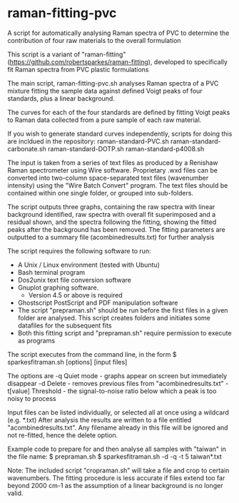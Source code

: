 # raman-fitting-pvc
A script for automatically analysing Raman spectra of PVC to determine 
the contribution of four raw materials to the overall formulation

This script is a variant of "raman-fitting" (https://github.com/robertsparkes/raman-fitting), 
developed to specifically fit Raman spectra from PVC plastic formulations

The main script, raman-fitting-pvc.sh analyses Raman spectra of a PVC mixture fitting the sample data against
defined Voigt peaks of four standards, plus a linear background.

The curves for each of the four standards are defined by fitting Voigt peaks to Raman data
collected from a pure sample of each raw material.

If you wish to generate standard curves independently, scripts for doing this are incldued in 
the repository:
raman-standard-PVC.sh
raman-standard-carbonate.sh
raman-standard-DOTP.sh
raman-standard-p4008.sh

The input is taken from a series of text files as produced by a Renishaw Raman spectrometer using
Wire software. Proprietary .wxd files can be converted into two-column space-separated text files 
(wavenumber intensity) using the "Wire Batch Convert" program. The text files should be contained 
within one single folder, or grouped into sub-folders.

The script outputs three graphs, containing the raw spectra with linear background identified,
raw spectra with overall fit superimposed and a residual shown, and the spectra following the fitting,
showing the fitted peaks after the background has been removed. The fitting parameters are outputted 
to a summary file (acombinedresults.txt) for further analysis

The script requires the following software to run:
- A Unix / Linux environment (tested with Ubuntu)
- Bash terminal program
- Dos2unix text file conversion software
- Gnuplot graphing software. 
    - Version 4.5 or above is required
- Ghostscript PostScript and PDF manipulation software
- The script "prepraman.sh" should be run before the first files in a given folder are analysed.
  This script creates folders and initiates some datafiles for the subsequent fits
- Both this fitting script and "prepraman.sh" require permission to execute as programs

The script executes from the command line, in the form
$ sparkesfitraman.sh [options] [input files]

The options are
-q Quiet mode - graphs appear on screen but immediately disappear
-d Delete - removes previous files from "acombinedresults.txt"
-t[value] Threshold - the signal-to-noise ratio below which a peak is too noisy to process

Input files can be listed individually, or selected all at once using a wildcard (e.g. *.txt)
After analysis the results are written to a file entitled "acombinedresults.txt". Any filename
already in this file will be ignored and not re-fitted, hence the delete option.

Example code to prepare for and then analyse all samples with "taiwan" in the file name:
$ prepraman.sh 
$ sparkesfitraman.sh -d -q -t 5 taiwan*.txt

Note: The included script "cropraman.sh" will take a file and crop to certain wavenumbers. The
fitting procedure is less accurate if files extend too far beyond 2000 cm-1 as the assumption
of a linear background is no longer valid.
